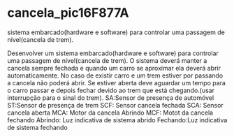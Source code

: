 # cancela_pic16F877A
sistema embarcado(hardware e software) para controlar uma passagem de nível(cancela de trem). 

Desenvolver um sistema embarcado(hardware e software) para controlar uma passagem de nível(cancela de trem). O sistema deverá manter a cancela sempre fechada e quando um carro se aproximar ela deverá abrir automaticamente. No caso de existir carro e um trem estiver por passando a cancela não poderá abrir. Se estiver aberta deve aguardar um tempo para o carro passar e depois fechar devido ao trem que está chegando.(usar interrupção para o sinal do trem).
SA:Sensor de presença de automóvel
ST:Sensor de presença de trem
SCF: Sensor cancela fechada
SCA: Sensor cancela aberta
MCA: Motor da cancela Abrindo
MCF: Motot da cancela fechando
Abrindo: Luz indicativa de sistema abrido
Fechando:Luz indicativa de sistema fechando

